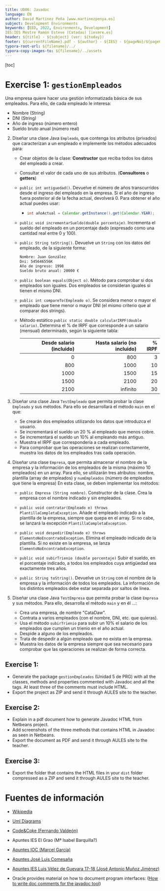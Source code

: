 ```yaml
---
title: UD06: Javadoc
language: EN
author: David Martínez Peña [www.martinezpenya.es]
subject: Development Environments
keywords: [EED, 2022, Environments, Development]
IES:IES Mestre Ramón Esteve (Catadau) [iesmre.es]
header: ${title} - ${subject} (ver: ${today})
footer: ${currentFileName}.pdf - ${author} - ${IES} - ${pageNo}/${pageCount}
typora-root-url: ${filename}/../
typora-copy-images-to: ${filename}/../assets
---
```

[toc]

# Exercise 1: `gestionEmpleados`

Una empresa quiere hacer una gestión informatizada básica de sus empleados. Para ello, de cada empleado le interesa:

- Nombre (String)
- DNI (String)
- Año de ingreso (número entero)
- Sueldo bruto anual (número real)

2. Diseñar una clase Java `Empleado`, que contenga los atributos (privados) que caracterizan a un empleado e implemente los métodos adecuados para:

   - Crear objetos de la clase: **Constructor** que reciba todos los datos del empleado a crear.

   - Consultar el valor de cada uno de sus atributos. (**Consultores** o **getters**)

   - `public int antiguedad()`. Devuelve el número de años transcurridos desde el ingreso del empleado en la empresa. Si el año de ingreso fuera posterior al de la fecha actual, devolverá 0. Para obtener el año actual puedes usar:

     - ```java
       int añoActual = Calendar.getInstance().get(Calendar.YEAR);
       ```

   - `public void incrementarSueldo(double porcentaje)`. Incrementa el sueldo del empleado en un porcentaje dado (expresado como una cantidad real entre 0 y 100).

   - `public String toString()`. Devuelve un `String` con los datos del empleado, de la siguiente forma:  

     ```sh
     Nombre: Juan González
     Dni: 545646556K
     Año de ingreso: 1998
     Sueldo bruto anual: 20000 €
     ```

   - `public boolean equals(Object o)`. Método para comprobar si dos empleados son iguales. Dos empleados se consideran iguales si tienen el mismo DNI.

   - `public int compareTo(Empleado o)`. Se considera menor o mayor el empleado que tiene menor o mayor DNI (el mismo criterio que al comparar dos strings).

   - Método estático `public static double calcularIRPF(double salario)`. Determina el % de  IRPF que corresponde a un salario (mensual) determinado, según la siguiente tabla:

     | Desde salario (incluido) | Hasta salario (no incluido) | % IRPF |
     | -----------------------: | --------------------------: | -----: |
     |                        0 |                         800 |      3 |
     |                      800 |                        1000 |     10 |
     |                     1000 |                        1500 |     15 |
     |                     1500 |                        2100 |     20 |
     |                     2100 |                    infinito |     30 |

3. Diseñar una clase Java `TestEmpleado` que permita probar la clase `Empleado` y sus métodos. Para ello se desarrollará el método `main` en el que:

   - Se crearán dos empleados utilizando los datos que introduzca el usuario.
   - Se incrementará el sueldo un 20 % al empleado que menos cobre.
   - Se incrementará el sueldo un 10% al empleando más antiguo.
   - Muestra el IRPF que correspondería a cada empleado. 
   - Para comprobar que las operaciones se realizan correctamente, muestra los datos de los empleados tras cada operación.

4. Diseñar una clase `Empresa`, que permita almacenar el nombre de la empresa y la información de los empleados de la misma (máximo 10 empleados) en un array. Para ello, se utilizarán tres atributos: nombre, plantilla (array de empleados) y `numEmpleados` (número de empleados que tiene la empresa) En esta clase, se deben implementar los métodos:

   - `public Empresa (String nombre)`. Constructor de la clase. Crea la empresa con el nombre indicado y sin empleados.

   - `public void contratar(Empleado e) throws PlantillaCompletaException`. Añade el empleado indicado a la plantilla de la empresa, siempre que quepa en el array. Si no cabe, se lanzará la excepción `PlantillaCompletaException`.

   - `public void despedir(Empleado e) throws ElementoNoEncontradoException`. Elimina el empleado indicado de la plantilla. Si no existe en la empresa, se lanza `ElementoNoEncontradoException`.

   - `public void subirTrienio (double porcentaje)` Subir el sueldo, en el porcentaje indicado, a todos los empleados cuya antigüedad sea exactamente tres años.

   - `public String toString()`. Devuelve un `String` con el nombre de la empresa y la información de todos los empleados. La información de los distintos empleados debe estar separada por saltos de línea.

5. Diseñar una clase Java `TestEmpresa` que permita probar la clase `Empresa` y sus métodos. Para ello, desarrolla el método `main` y en él …:

   - Crea una empresa, de nombre "CataDaw".
   - Contrata a varios empleados (con el nombre, DNI, etc. que quieras).
   - Usa el método `subirTrienio` para subir un 10% el salario de los empleados que cumplen un trienio en el año actual.
   - Despide a alguno de los empleados.
   - Trata de despedir a algún empleado que no exista en la empresa.
   - Muestra los datos de la empresa siempre que sea necesario para comprobar que las operaciones se realizan de forma correcta.

## Exercise 1:

- Generate the package `gestionEmpleados` (Unidad 5 de PRG) with all the classes, methods and properties commented with Javadoc and all the tags. At least three of the comments must include HTML.
- Export the project as ZIP and send it through AULES site to the teacher.

## Exercise 2:

- Explain in a pdf document how to generate Javadoc HTML from Netbeans project.
- Add screenshots of the three methods that contains HTML in Javadoc as seen in Netbeans.
- Export the document as PDF and send it through AULES site to the teacher.

## Exercise 3:

- Export the folder that contains the HTML files in your `dist` folder compressed as a ZIP and send it through AULES site to the teacher.

# Fuentes de información

- [Wikipedia](https://es.wikipedia.org)
- [Uml Diagrams](https://www.uml-diagrams.org/)
- [Code&Coke (Fernando Valdeón)](http://entornos.codeandcoke.com/doku.php?id=start)
- Apuntes IES El Grao (Mª Isabel Barquilla?)
- [Apuntes IOC (Marcel García)](https://ioc.xtec.cat/materials/FP/Recursos/fp_dam_m05_/web/fp_dam_m05_htmlindex/index.html)
- [Apuntes José Luis Comesaña](https://www.sitiolibre.com/)
- [Apuntes IES Luis Vélez de Guevara 17-18 (José Antonio Muñoz Jiménez)](http://jamj2000.github.io/slides/2017/09/05/entornosdesarrollo/)

- Oracle provides material on how to document program interfaces: ([How to write doc comments for the javadoc tool](https://www.oracle.com/technical-resources/articles/java/javadoc-tool.html))
